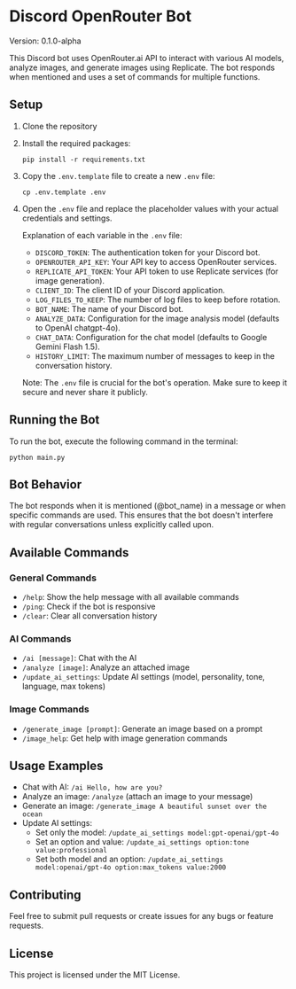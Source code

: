 # Discord OpenRouter Bot

Version: 0.1.0-alpha

This Discord bot uses OpenRouter.ai API to interact with various AI models, analyze images, and generate images using Replicate. The bot responds when mentioned and uses a set of commands for multiple functions.

## Setup

1. Clone the repository
2. Install the required packages:
   ```
   pip install -r requirements.txt
   ```
3. Copy the `.env.template` file to create a new `.env` file:
   ```
   cp .env.template .env
   ```
4. Open the `.env` file and replace the placeholder values with your actual credentials and settings.

   Explanation of each variable in the `.env` file:

   - `DISCORD_TOKEN`: The authentication token for your Discord bot.
   - `OPENROUTER_API_KEY`: Your API key to access OpenRouter services.
   - `REPLICATE_API_TOKEN`: Your API token to use Replicate services (for image generation).
   - `CLIENT_ID`: The client ID of your Discord application.
   - `LOG_FILES_TO_KEEP`: The number of log files to keep before rotation.
   - `BOT_NAME`: The name of your Discord bot.
   - `ANALYZE_DATA`: Configuration for the image analysis model (defaults to OpenAI chatgpt-4o).
   - `CHAT_DATA`: Configuration for the chat model (defaults to Google Gemini Flash 1.5).
   - `HISTORY_LIMIT`: The maximum number of messages to keep in the conversation history.

   Note: The `.env` file is crucial for the bot's operation. Make sure to keep it secure and never share it publicly.

## Running the Bot

To run the bot, execute the following command in the terminal:

```
python main.py
```

## Bot Behavior

The bot responds when it is mentioned (@bot_name) in a message or when specific commands are used. This ensures that the bot doesn't interfere with regular conversations unless explicitly called upon.

## Available Commands

### General Commands
- `/help`: Show the help message with all available commands
- `/ping`: Check if the bot is responsive
- `/clear`: Clear all conversation history

### AI Commands
- `/ai [message]`: Chat with the AI
- `/analyze [image]`: Analyze an attached image
- `/update_ai_settings`: Update AI settings (model, personality, tone, language, max tokens)

### Image Commands
- `/generate_image [prompt]`: Generate an image based on a prompt
- `/image_help`: Get help with image generation commands

## Usage Examples

- Chat with AI: `/ai Hello, how are you?`
- Analyze an image: `/analyze` (attach an image to your message)
- Generate an image: `/generate_image A beautiful sunset over the ocean`
- Update AI settings:
  - Set only the model: `/update_ai_settings model:gpt-openai/gpt-4o`
  - Set an option and value: `/update_ai_settings option:tone value:professional`
  - Set both model and an option: `/update_ai_settings model:openai/gpt-4o option:max_tokens value:2000`

## Contributing

Feel free to submit pull requests or create issues for any bugs or feature requests.

## License

This project is licensed under the MIT License.
